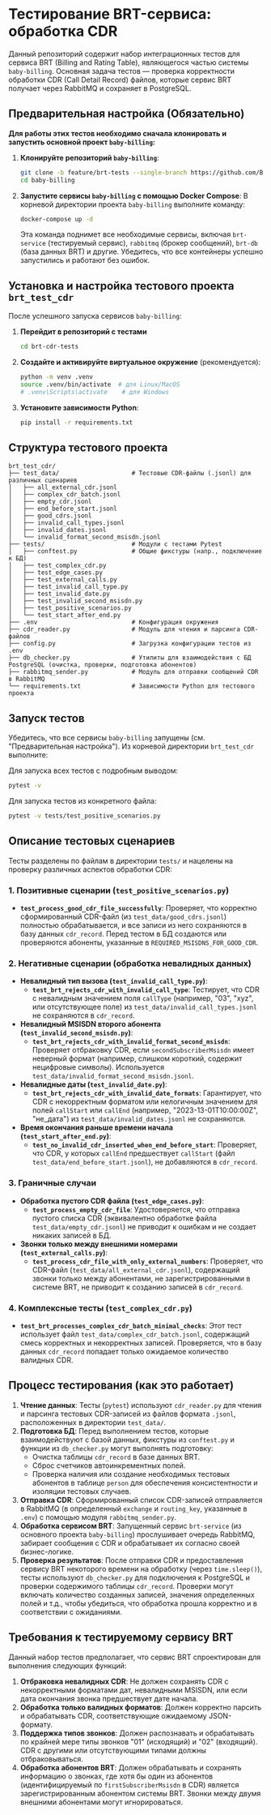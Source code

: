 # Тестирование BRT-сервиса: обработка CDR

Данный репозиторий содержит набор интеграционных тестов для сервиса BRT (Billing and Rating Table), являющегося частью системы `baby-billing`. Основная задача тестов — проверка корректности обработки CDR (Call Detail Record) файлов, которые сервис BRT получает через RabbitMQ и сохраняет в PostgreSQL.

## Предварительная настройка (Обязательно)

**Для работы этих тестов необходимо сначала клонировать и запустить основной проект `baby-billing`:**

1.  **Клонируйте репозиторий `baby-billing`**:
    ```bash
    git clone -b feature/brt-tests --single-branch https://github.com/Baby-Nexign/baby-billing.git
    cd baby-billing
    ```

2.  **Запустите сервисы `baby-billing` с помощью Docker Compose**:
    В корневой директории проекта `baby-billing` выполните команду:
    ```bash
    docker-compose up -d
    ```
    Эта команда поднимет все необходимые сервисы, включая `brt-service` (тестируемый сервис), `rabbitmq` (брокер сообщений), `brt-db` (база данных BRT) и другие. Убедитесь, что все контейнеры успешно запустились и работают без ошибок.

## Установка и настройка тестового проекта `brt_test_cdr`

После успешного запуска сервисов `baby-billing`:

1.  **Перейдит в репозиторий с тестами** 
    ```bash
    cd brt-cdr-tests 
    ```

2.  **Создайте и активируйте виртуальное окружение** (рекомендуется):
    ```bash
    python -m venv .venv
    source .venv/bin/activate  # для Linux/MacOS
    # .venv\Scripts\activate    # для Windows
    ```

3.  **Установите зависимости Python**:
    ```bash
    pip install -r requirements.txt
    ```


## Структура тестового проекта

```
brt_test_cdr/
├── test_data/                    # Тестовые CDR-файлы (.jsonl) для различных сценариев
│   ├── all_external_cdr.jsonl
│   ├── complex_cdr_batch.jsonl
│   ├── empty_cdr.jsonl
│   ├── end_before_start.jsonl
│   ├── good_cdrs.jsonl
│   ├── invalid_call_types.jsonl
│   ├── invalid_dates.jsonl
│   └── invalid_format_second_msisdn.jsonl
├── tests/                        # Модули с тестами Pytest
│   ├── conftest.py               # Общие фикстуры (напр., подключение к БД)
│   ├── test_complex_cdr.py
│   ├── test_edge_cases.py
│   ├── test_external_calls.py
│   ├── test_invalid_call_type.py
│   ├── test_invalid_date.py
│   ├── test_invalid_second_msisdn.py
│   ├── test_positive_scenarios.py
│   └── test_start_after_end.py
├── .env                          # Конфигурация окружения
├── cdr_reader.py                 # Модуль для чтения и парсинга CDR-файлов
├── config.py                     # Загрузка конфигурации тестов из .env
├── db_checker.py                 # Утилиты для взаимодействия с БД PostgreSQL (очистка, проверки, подготовка абонентов)
├── rabbitmq_sender.py            # Модуль для отправки сообщений CDR в RabbitMQ
└── requirements.txt              # Зависимости Python для тестового проекта
```

## Запуск тестов

Убедитесь, что все сервисы `baby-billing` запущены (см. "Предварительная настройка").
Из корневой директории `brt_test_cdr` выполните:

Для запуска всех тестов с подробным выводом:
```bash
pytest -v
```

Для запуска тестов из конкретного файла:
```bash
pytest -v tests/test_positive_scenarios.py
```

## Описание тестовых сценариев

Тесты разделены по файлам в директории `tests/` и нацелены на проверку различных аспектов обработки CDR:

### 1. Позитивные сценарии (`test_positive_scenarios.py`)
   - **`test_process_good_cdr_file_successfully`**: Проверяет, что корректно сформированный CDR-файл (из `test_data/good_cdrs.jsonl`) полностью обрабатывается, и все записи из него сохраняются в базу данных `cdr_record`. Перед тестом в БД создаются или проверяются абоненты, указанные в `REQUIRED_MSISDNS_FOR_GOOD_CDR`.

### 2. Негативные сценарии (обработка невалидных данных)
   - **Невалидный тип вызова (`test_invalid_call_type.py`)**:
     - **`test_brt_rejects_cdr_with_invalid_call_type`**: Тестирует, что CDR с невалидным значением поля `callType` (например, "03", "xyz", или отсутствующее поле) из `test_data/invalid_call_types.jsonl` не сохраняются в `cdr_record`.
   - **Невалидный MSISDN второго абонента (`test_invalid_second_msisdn.py`)**:
     - **`test_brt_rejects_cdr_with_invalid_format_second_msisdn`**: Проверяет отбраковку CDR, если `secondSubscriberMsisdn` имеет неверный формат (например, слишком короткий, содержит нецифровые символы). Используется `test_data/invalid_format_second_msisdn.jsonl`.
   - **Невалидные даты (`test_invalid_date.py`)**:
     - **`test_brt_rejects_cdr_with_invalid_date_formats`**: Гарантирует, что CDR с некорректным форматом или нелогичным значением для полей `callStart` или `callEnd` (например, "2023-13-01T10:00:00Z", "не_дата") из `test_data/invalid_dates.jsonl` не сохраняются.
   - **Время окончания раньше времени начала (`test_start_after_end.py`)**:
     - **`test_no_invalid_cdr_inserted_when_end_before_start`**: Проверяет, что CDR, у которых `callEnd` предшествует `callStart` (файл `test_data/end_before_start.jsonl`), не добавляются в `cdr_record`.

### 3. Граничные случаи
   - **Обработка пустого CDR файла (`test_edge_cases.py`)**:
     - **`test_process_empty_cdr_file`**: Удостоверяется, что отправка пустого списка CDR (эквивалентно обработке файла `test_data/empty_cdr.jsonl`) не приводит к ошибкам и не создает никаких записей в БД.
   - **Звонки только между внешними номерами (`test_external_calls.py`)**:
     - **`test_process_cdr_file_with_only_external_numbers`**: Проверяет, что CDR-файл (`test_data/all_external_cdr.jsonl`), содержащий звонки только между абонентами, не зарегистрированными в системе BRT, не приводит к созданию записей в `cdr_record`.

### 4. Комплексные тесты (`test_complex_cdr.py`)
   - **`test_brt_processes_complex_cdr_batch_minimal_checks`**: Этот тест использует файл `test_data/complex_cdr_batch.jsonl`, содержащий смесь корректных и некорректных записей. Проверяется, что в базу данных `cdr_record` попадает только ожидаемое количество валидных CDR.

## Процесс тестирования (как это работает)

1.  **Чтение данных**: Тесты (`pytest`) используют `cdr_reader.py` для чтения и парсинга тестовых CDR-записей из файлов формата `.jsonl`, расположенных в директории `test_data/`.
2.  **Подготовка БД**: Перед выполнением тестов, которые взаимодействуют с базой данных, фикстуры из `conftest.py` и функции из `db_checker.py` могут выполнять подготовку:
    * Очистка таблицы `cdr_record` в базе данных BRT.
    * Сброс счетчиков автоинкрементных полей.
    * Проверка наличия или создание необходимых тестовых абонентов в таблице `person` для обеспечения консистентности и изоляции тестовых случаев.
3.  **Отправка CDR**: Сформированный список CDR-записей отправляется в RabbitMQ (в определенный `exchange` и `routing_key`, указанные в `.env`) с помощью модуля `rabbitmq_sender.py`.
4.  **Обработка сервисом BRT**: Запущенный сервис `brt-service` (из основного проекта `baby-billing`) прослушивает очередь RabbitMQ, забирает сообщения с CDR и обрабатывает их согласно своей бизнес-логике.
5.  **Проверка результатов**: После отправки CDR и предоставления сервису BRT некоторого времени на обработку (через `time.sleep()`), тесты используют `db_checker.py` для подключения к PostgreSQL и проверки содержимого таблицы `cdr_record`. Проверки могут включать количество созданных записей, значения определенных полей и т.д., чтобы убедиться, что обработка прошла корректно и в соответствии с ожиданиями.

## Требования к тестируемому сервису BRT

Данный набор тестов предполагает, что сервис BRT спроектирован для выполнения следующих функций:

1.  **Отбраковка невалидных CDR**: Не должен сохранять CDR с некорректными форматами дат, невалидными MSISDN, или если дата окончания звонка предшествует дате начала.
2.  **Обработка только валидных форматов**: Должен корректно парсить и обрабатывать CDR, соответствующие ожидаемому JSON-формату.
3.  **Поддержка типов звонков**: Должен распознавать и обрабатывать по крайней мере типы звонков "01" (исходящий) и "02" (входящий). CDR с другими или отсутствующими типами должны отбраковываться.
4.  **Обработка абонентов BRT**: Должен обрабатывать и сохранять информацию о звонках, где хотя бы один из абонентов (идентифицируемый по `firstSubscriberMsisdn` в CDR) является зарегистрированным абонентом системы BRT. Звонки между двумя внешними абонентами могут игнорироваться.
